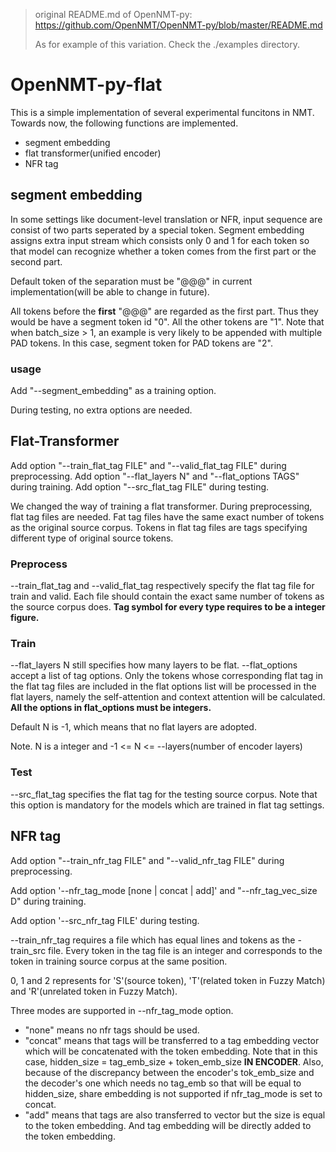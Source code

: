 > original README.md of OpenNMT-py: https://github.com/OpenNMT/OpenNMT-py/blob/master/README.md
>
> As for example of this variation. Check the ./examples directory.
# OpenNMT-py-flat
This is a simple implementation of several experimental funcitons in NMT.
Towards now, the following functions are implemented.

- segment embedding
- flat transformer(unified encoder)
- NFR tag

## segment embedding
In some settings like document-level translation or NFR, input sequence are
consist of two parts seperated by a special token.
Segment embedding assigns extra input stream which consists only 0 and 1 for each
token so that model can recognize whether a token comes from the first part or the
second part.

Default token of the separation must be "@@@" in current implementation(will be able to change in future).

All tokens before the **first** "@@@" are regarded as the first part. Thus they would be have
a segment token id "0". All the other tokens are "1". Note that when batch_size > 1, an example is very likely
to be appended with multiple PAD tokens. In this case, segment token for PAD tokens are "2".
### usage
Add "--segment_embedding" as a training option.

During testing, no extra options are needed.

## Flat-Transformer
Add option "--train_flat_tag FILE" and "--valid_flat_tag FILE" during preprocessing.
Add option "--flat_layers N" and "--flat_options TAGS" during training.
Add option "--src_flat_tag FILE" during testing.

We changed the way of training a flat transformer.
During preprocessing, flat tag files are needed. Fat tag files have the same exact number of tokens as
the original source corpus. Tokens in flat tag files are tags specifying different type of original source
tokens.

### Preprocess
--train_flat_tag and --valid_flat_tag respectively specify the flat tag file for train and valid.
Each file should contain the exact same number of tokens as the source corpus does.
**Tag symbol for every type requires to be a integer figure.**

### Train
--flat_layers N still specifies how many layers to be flat.
--flat_options accept a list of tag options. Only the tokens whose corresponding flat tag in the flat tag files
are included in the flat options list will be processed in the flat layers, namely the self-attention and
context attention will be calculated.
**All the options in flat_options must be integers.**

Default N is -1, which means that no flat layers are adopted.

Note. N is a integer and -1 <= N <= --layers(number of encoder layers)

### Test
--src_flat_tag specifies the flat tag for the testing source corpus.
Note that this option is mandatory for the models which are trained in flat tag settings.

## NFR tag
Add option "--train_nfr_tag FILE" and "--valid_nfr_tag FILE" during preprocessing.

Add option '--nfr_tag_mode \[none \| concat \| add\]' and "--nfr_tag_vec_size D" during training.

Add option '--src_nfr_tag FILE' during testing.

--train_nfr_tag requires a file which has equal lines and tokens
as the -train_src file. Every token in the tag file is an integer and corresponds
to the token in training source corpus at the same position.

0, 1 and 2 represents for 'S'(source token), 'T'(related token in Fuzzy Match) and 
'R'(unrelated token in Fuzzy Match).

Three modes are supported in --nfr_tag_mode option.
- "none" means no nfr tags should be used. 
- "concat" means that tags will be transferred to a
tag embedding vector which will be concatenated with the token embedding.
Note that in this case, hidden_size = tag_emb_size + token_emb_size **IN ENCODER**. Also, because of the discrepancy
between the encoder's tok_emb_size and the decoder's one which needs no tag_emb so that will be equal to hidden_size,
share embedding is not supported if nfr_tag_mode is set to concat.
- "add" means that tags are also transferred to vector but
the size is equal to the token embedding. And tag embedding will
be directly added to the token embedding.